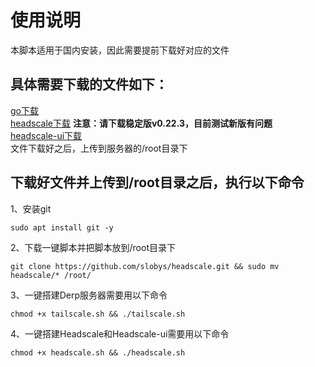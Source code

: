 # 使用说明  
本脚本适用于国内安装，因此需要提前下载好对应的文件  
## 具体需要下载的文件如下：    
[go下载](https://go.dev/dl/)  
[headscale下载](https://github.com/juanfont/headscale/releases/tag/v0.22.3) **注意：请下载稳定版v0.22.3，目前测试新版有问题**  
[headscale-ui下载](https://github.com/gurucomputing/headscale-ui/releases)  
文件下载好之后，上传到服务器的/root目录下  

## 下载好文件并上传到/root目录之后，执行以下命令  
1、安装git  
```
sudo apt install git -y
```
2、下载一键脚本并把脚本放到/root目录下
```
git clone https://github.com/slobys/headscale.git && sudo mv headscale/* /root/

```
3、一键搭建Derp服务器需要用以下命令      
```
chmod +x tailscale.sh && ./tailscale.sh
```
4、一键搭建Headscale和Headscale-ui需要用以下命令
```
chmod +x headscale.sh && ./headscale.sh
```

